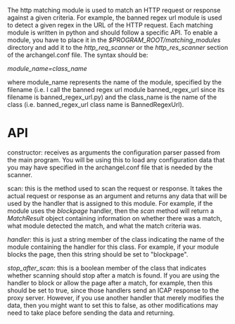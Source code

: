 The http matching module is used to match an HTTP request or response against a given criteria. For example, the banned regex url module is used to detect a given regex in the URL of the HTTP request. Each matching module is written in python and should follow a specific API. To enable a module, you have to place it in the _$PROGRAM\_ROOT/matching\_modules_ directory and add it to the _http\_req\_scanner_ or the _http\_res\_scanner_ section of the archangel.conf file. The syntax should be:

_module\_name=class\_name_

where module\_name represents the name of the module, specified by the filename (i.e. I call the banned regex url module banned\_regex\_url since its filename is banned\_regex\_url.py) and the class\_name is the name of the class (i.e. banned\_regex\_url class name is BannedRegexUrl).

# API #

constructor: receives as arguments the configuration parser passed from the main program. You will be using this to load any configuration data that you may have specified in the archangel.conf file that is needed by the scanner.

scan: this is the method used to scan the request or response. It takes the actual request or response as an argument and returns any data that will be used by the handler that is assigned to this module. For example, if the module uses the _blockpage_ handler, then the _scan_ method will return a _MatchResult_ object containing information on whether there was a match, what module detected the match, and what the match criteria was.

_handler_: this is just a string member of the class indicating the name of the module containing the handler for this class. For example, if your module blocks the page, then this string should be set to "blockpage".

_stop\_after\_scan_: this is a boolean member of the class that indicates whether scanning should stop after a match is found. If you are using the handler to block or allow the page after a match, for example, then this should be set to true, since those handlers send an ICAP response to the proxy server. However, if you use another handler that merely modifies the data, then you might want to set this to false, as other modifications may need to take place before sending the data and returning.